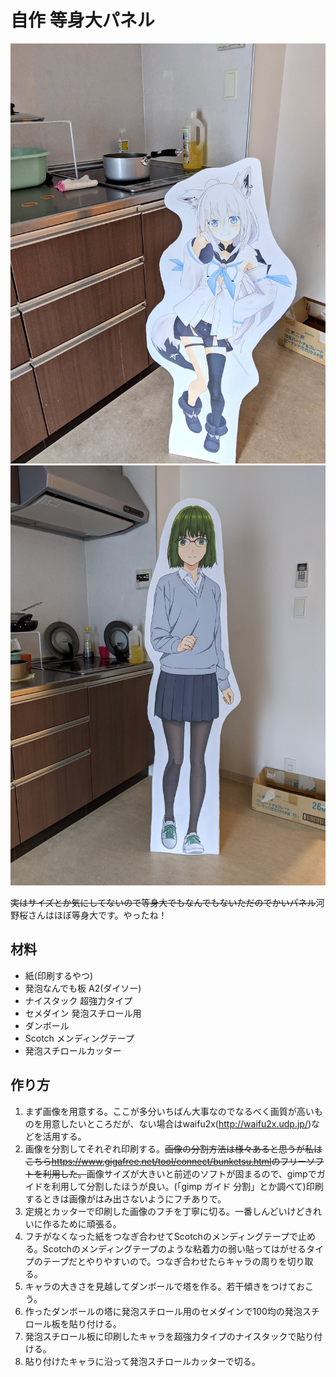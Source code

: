 # 自作 等身大パネル
<!--description
大きなパネルを作った話
description-->
<!--https://twitter.com/lnln_ch/status/1290158085382660097-->

![白上フブキ](001.jpg)
![河野桜](002.jpg)

<del>実はサイズとか気にしてないので等身大でもなんでもないただのでかいパネル</del>河野桜さんはほぼ等身大です。やったね！


## 材料

- 紙(印刷するやつ)</li>
- 発泡なんでも板 A2(ダイソー)</li>
- ナイスタック 超強力タイプ</li>
- セメダイン 発泡スチロール用</li>
- ダンボール</li>
- Scotch メンディングテープ</li>
- 発泡スチロールカッター</li>


## 作り方

1. まず画像を用意する。ここが多分いちばん大事なのでなるべく画質が高いものを用意したいところだが、ない場合はwaifu2x(<http://waifu2x.udp.jp/>)などを活用する。</li>
2. 画像を分割してそれぞれ印刷する。<del>画像の分割方法は様々あると思うが私はこちら<https://www.gigafree.net/tool/connect/bunketsu.html>のフリーソフトを利用した。</del>画像サイズが大きいと前述のソフトが固まるので、gimpでガイドを利用して分割したほうが良い。(「gimp ガイド 分割」とか調べて)印刷するときは画像がはみ出さないようにフチありで。</li>
3. 定規とカッターで印刷した画像のフチを丁寧に切る。一番しんどいけどきれいに作るために頑張る。</li>
4. フチがなくなった紙をつなぎ合わせてScotchのメンディングテープで止める。Scotchのメンディングテープのような粘着力の弱い貼ってはがせるタイプのテープだとやりやすいので。つなぎ合わせたらキャラの周りを切り取る。</li>
5. キャラの大きさを見越してダンボールで塔を作る。若干傾きをつけておこう。</li>
6. 作ったダンボールの塔に発泡スチロール用のセメダインで100均の発泡スチロール板を貼り付ける。</li>
7. 発泡スチロール板に印刷したキャラを超強力タイプのナイスタックで貼り付ける。</li>
8. 貼り付けたキャラに沿って発泡スチロールカッターで切る。</li>


